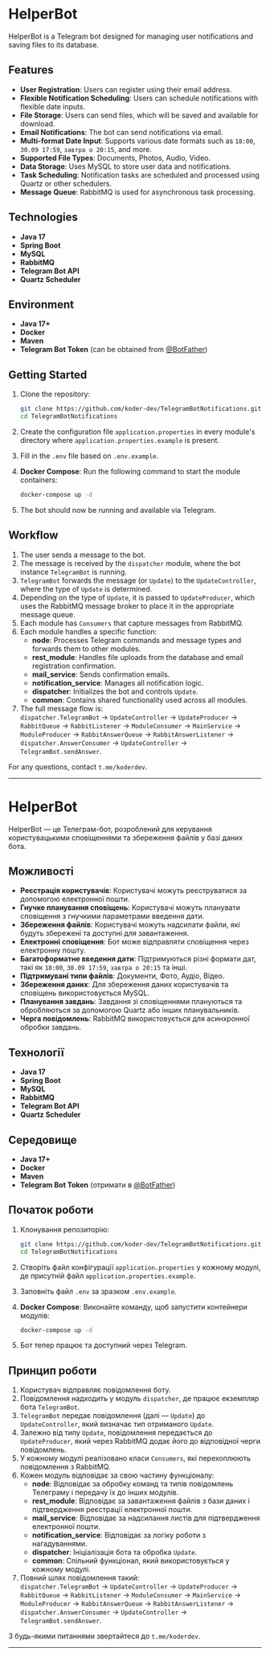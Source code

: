
# HelperBot

HelperBot is a Telegram bot designed for managing user notifications and saving files to its database.

## Features

- **User Registration**: Users can register using their email address.
- **Flexible Notification Scheduling**: Users can schedule notifications with flexible date inputs.
- **File Storage**: Users can send files, which will be saved and available for download.
- **Email Notifications**: The bot can send notifications via email.
- **Multi-format Date Input**: Supports various date formats such as `18:00`, `30.09 17:59`, `завтра о 20:15`, and more.
- **Supported File Types**: Documents, Photos, Audio, Video.
- **Data Storage**: Uses MySQL to store user data and notifications.
- **Task Scheduling**: Notification tasks are scheduled and processed using Quartz or other schedulers.
- **Message Queue**: RabbitMQ is used for asynchronous task processing.

## Technologies

- **Java 17**
- **Spring Boot**
- **MySQL**
- **RabbitMQ**
- **Telegram Bot API**
- **Quartz Scheduler**

## Environment

- **Java 17+**
- **Docker**
- **Maven**
- **Telegram Bot Token** (can be obtained from [@BotFather](https://t.me/BotFather))

## Getting Started

1. Clone the repository:

   ```bash
   git clone https://github.com/koder-dev/TelegramBotNotifications.git
   cd TelegramBotNotifications
   ```

2. Create the configuration file `application.properties` in every module's directory where `application.properties.example` is present.

3. Fill in the `.env` file based on `.env.example`.

4. **Docker Compose**: Run the following command to start the module containers:

   ```bash
   docker-compose up -d
   ```

5. The bot should now be running and available via Telegram.

## Workflow

1. The user sends a message to the bot.
2. The message is received by the `dispatcher` module, where the bot instance `TelegramBot` is running.
3. `TelegramBot` forwards the message (or `Update`) to the `UpdateController`, where the type of `Update` is determined.
4. Depending on the type of `Update`, it is passed to `UpdateProducer`, which uses the RabbitMQ message broker to place it in the appropriate message queue.
5. Each module has `Consumers` that capture messages from RabbitMQ.
6. Each module handles a specific function:
    - **node**: Processes Telegram commands and message types and forwards them to other modules.
    - **rest_module**: Handles file uploads from the database and email registration confirmation.
    - **mail_service**: Sends confirmation emails.
    - **notification_service**: Manages all notification logic.
    - **dispatcher**: Initializes the bot and controls `Update`.
    - **common**: Contains shared functionality used across all modules.
7. The full message flow is:  
   `dispatcher.TelegramBot` -> `UpdateController` -> `UpdateProducer` -> `RabbitQueue` -> `RabbitListener` -> `ModuleConsumer` -> `MainService` -> `ModuleProducer` -> `RabbitAnswerQueue` -> `RabbitAnswerListener` -> `dispatcher.AnswerConsumer` -> `UpdateController` -> `TelegramBot.sendAnswer`.

For any questions, contact `t.me/koderdev`.


---

# HelperBot

HelperBot — це Телеграм-бот, розроблений для керування користувацькими сповіщеннями та збереження файлів у базі даних бота.

## Можливості

- **Реєстрація користувачів**: Користувачі можуть реєструватися за допомогою електронної пошти.
- **Гнучке планування сповіщень**: Користувачі можуть планувати сповіщення з гнучкими параметрами введення дати.
- **Збереження файлів**: Користувачі можуть надсилати файли, які будуть збережені та доступні для завантаження.
- **Електронні сповіщення**: Бот може відправляти сповіщення через електронну пошту.
- **Багатоформатне введення дати**: Підтримуються різні формати дат, такі як `18:00`, `30.09 17:59`, `завтра о 20:15` та інші.
- **Підтримувані типи файлів**: Документи, Фото, Аудіо, Відео.
- **Збереження даних**: Для збереження даних користувачів та сповіщень використовується MySQL.
- **Планування завдань**: Завдання зі сповіщеннями плануються та обробляються за допомогою Quartz або інших планувальників.
- **Черга повідомлень**: RabbitMQ використовується для асинхронної обробки завдань.

## Технології

- **Java 17**
- **Spring Boot**
- **MySQL**
- **RabbitMQ**
- **Telegram Bot API**
- **Quartz Scheduler**

## Середовище

- **Java 17+**
- **Docker** 
- **Maven** 
- **Telegram Bot Token** (отримати в [@BotFather](https://t.me/BotFather))

## Початок роботи

1. Клонування репозиторію:

   ```bash
   git clone https://github.com/koder-dev/TelegramBotNotifications.git
   cd TelegramBotNotifications
   ```

2. Створіть файл конфігурації `application.properties` у кожному модулі, де присутній файл `application.properties.example`.

3. Заповніть файл `.env` за зразком `.env.example`.

4. **Docker Compose**: Виконайте команду, щоб запустити контейнери модулів:

   ```bash
   docker-compose up -d
   ```

5. Бот тепер працює та доступний через Telegram.

## Принцип роботи

1. Користувач відправляє повідомлення боту.
2. Повідомлення надходить у модуль `dispatcher`, де працює екземпляр бота `TelegramBot`.
3. `TelegramBot` передає повідомлення (далі — `Update`) до `UpdateController`, який визначає тип отриманого `Update`.
4. Залежно від типу `Update`, повідомлення передається до `UpdateProducer`, який через RabbitMQ додає його до відповідної черги повідомлень.
5. У кожному модулі реалізовано класи `Consumers`, які перехоплюють повідомлення з RabbitMQ.
6. Кожен модуль відповідає за свою частину функціоналу:
    - **node**: Відповідає за обробку команд та типів повідомлень Телеграму і передачу їх до інших модулів.
    - **rest_module**: Відповідає за завантаження файлів з бази даних і підтвердження реєстрації електронної пошти.
    - **mail_service**: Відповідає за надсилання листів для підтвердження електронної пошти.
    - **notification_service**: Відповідає за логіку роботи з нагадуваннями.
    - **dispatcher**: Ініціалізація бота та обробка `Update`.
    - **common**: Спільний функціонал, який використовується у кожному модулі.
7. Повний шлях повідомлення такий:  
   `dispatcher.TelegramBot` -> `UpdateController` -> `UpdateProducer` -> `RabbitQueue` -> `RabbitListener` -> `ModuleConsumer` -> `MainService` -> `ModuleProducer` -> `RabbitAnswerQueue` -> `RabbitAnswerListener` -> `dispatcher.AnswerConsumer` -> `UpdateController` -> `TelegramBot.sendAnswer`.

З будь-якими питаннями звертайтеся до `t.me/koderdev`.

---